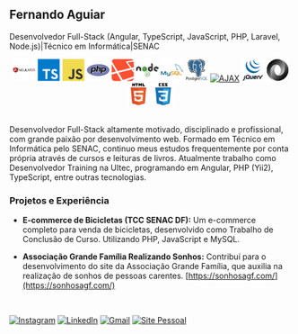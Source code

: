 ## Fernando Aguiar

Desenvolvedor Full-Stack (Angular, TypeScript, JavaScript, PHP, Laravel, Node.js)|Técnico em Informática|SENAC

<div align="center">
  <a href="https://angular.io" target="_blank"><img src="https://raw.githubusercontent.com/devicons/devicon/master/icons/angularjs/angularjs-original-wordmark.svg" alt="Angular" width="40" height="40"></a>
  <a href="https://www.typescriptlang.org/" target="_blank"><img src="https://raw.githubusercontent.com/devicons/devicon/master/icons/typescript/typescript-original.svg" alt="TypeScript" width="40" height="40"></a>
  <a href="https://developer.mozilla.org/en-US/docs/Web/JavaScript" target="_blank"><img src="https://raw.githubusercontent.com/devicons/devicon/master/icons/javascript/javascript-original.svg" alt="JavaScript" width="40" height="40"></a>
  <a href="https://www.php.net/" target="_blank"><img src="https://raw.githubusercontent.com/devicons/devicon/master/icons/php/php-original.svg" alt="PHP" width="40" height="40"></a>
  <a href="https://laravel.com/" target="_blank"><img src="https://raw.githubusercontent.com/devicons/devicon/master/icons/laravel/laravel-plain.svg" alt="Laravel" width="40" height="40"></a>
  <a href="https://nodejs.org" target="_blank"><img src="https://raw.githubusercontent.com/devicons/devicon/master/icons/nodejs/nodejs-original-wordmark.svg" alt="Node.js" width="40" height="40"></a>
  <a href="https://www.mysql.com/" target="_blank"><img src="https://raw.githubusercontent.com/devicons/devicon/master/icons/mysql/mysql-original-wordmark.svg" alt="MySQL" width="40" height="40"></a>
  <a href="https://www.postgresql.org/" target="_blank"><img src="https://raw.githubusercontent.com/devicons/devicon/master/icons/postgresql/postgresql-original-wordmark.svg" alt="PostgreSQL" width="40" height="40"></a>
  <a href="https://www.w3schools.com/ajax/" target="_blank"><img src="https://raw.githubusercontent.com/devicons/devicon/master/icons/ajax/ajax.svg" alt="AJAX" width="40" height="40"></a>
  <a href="https://jquery.com/" target="_blank"><img src="https://raw.githubusercontent.com/devicons/devicon/master/icons/jquery/jquery-original-wordmark.svg" alt="jQuery" width="40" height="40"></a>
  <a href="https://www.json.org/" target="_blank"><img src="https://raw.githubusercontent.com/devicons/devicon/master/icons/json/json-original.svg" alt="JSON" width="40" height="40"></a>
  <a href="https://www.w3.org/html/" target="_blank"><img src="https://raw.githubusercontent.com/devicons/devicon/master/icons/html5/html5-original-wordmark.svg" alt="HTML" width="40" height="40"></a>
  <a href="https://www.w3.org/Style/CSS/" target="_blank"><img src="https://raw.githubusercontent.com/devicons/devicon/master/icons/css3/css3-original-wordmark.svg" alt="CSS" width="40" height="40"></a>
</div>

<br/>

Desenvolvedor Full-Stack altamente motivado, disciplinado e profissional, com grande paixão por desenvolvimento web. Formado em Técnico em Informática pelo SENAC, continuo meus estudos frequentemente por conta própria através de cursos e leituras de livros. Atualmente trabalho como Desenvolvedor Training na UItec, programando em Angular, PHP (Yii2), TypeScript, entre outras tecnologias.

### Projetos e Experiência

* **E-commerce de Bicicletas (TCC SENAC DF):**  Um e-commerce completo para venda de bicicletas, desenvolvido como Trabalho de Conclusão de Curso.  Utilizando PHP, JavaScript e MySQL.

* **Associação Grande Família Realizando Sonhos:**  Contribuí para o desenvolvimento do site da Associação Grande Família, que auxilia na realização de sonhos de pessoas carentes.  [https://sonhosagf.com/](https://sonhosagf.com/)

<br/>

<a href="https://www.instagram.com/morais.agui_a/" target="_blank"><img src="https://img.shields.io/badge/-Instagram-%23E4405F?style=for-the-badge&logo=instagram&logoColor=white" alt="Instagram"></a>
<a href="https://www.linkedin.com/in/fernando-aguiar-4b85961b7/" target="_blank"><img src="https://img.shields.io/badge/-LinkedIn-%230077B5?style=for-the-badge&logo=linkedin&logoColor=white" alt="LinkedIn"></a>
<a href="mailto:farguiarn3@gmail.com"><img src="https://img.shields.io/badge/-Gmail-%23333?style=for-the-badge&logo=gmail&logoColor=white" alt="Gmail"></a>
<a href="https://devmorais.com.br/" target="_blank"><img src="https://img.shields.io/badge/-Site-%23333?style=for-the-badge&logo=generic&logoColor=white" alt="Site Pessoal"></a>
